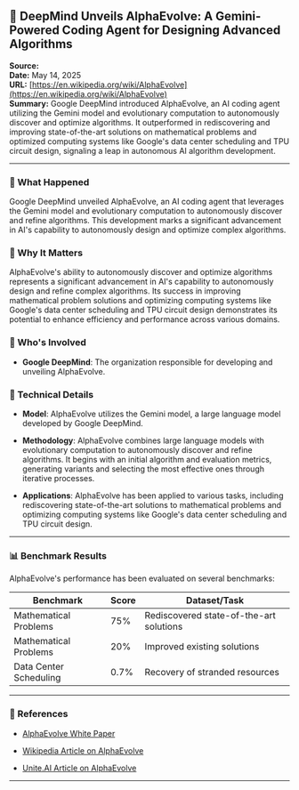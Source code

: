 ## 📰 DeepMind Unveils AlphaEvolve: A Gemini-Powered Coding Agent for Designing Advanced Algorithms

**Source:**  
**Date:** May 14, 2025  
**URL:** [https://en.wikipedia.org/wiki/AlphaEvolve](https://en.wikipedia.org/wiki/AlphaEvolve)  
**Summary:** Google DeepMind introduced AlphaEvolve, an AI coding agent utilizing the Gemini model and evolutionary computation to autonomously discover and optimize algorithms. It outperformed in rediscovering and improving state-of-the-art solutions on mathematical problems and optimized computing systems like Google's data center scheduling and TPU circuit design, signaling a leap in autonomous AI algorithm development.

---

### 🔹 What Happened

Google DeepMind unveiled AlphaEvolve, an AI coding agent that leverages the Gemini model and evolutionary computation to autonomously discover and refine algorithms. This development marks a significant advancement in AI's capability to autonomously design and optimize complex algorithms.

### 🔹 Why It Matters

AlphaEvolve's ability to autonomously discover and optimize algorithms represents a significant advancement in AI's capability to autonomously design and refine complex algorithms. Its success in improving mathematical problem solutions and optimizing computing systems like Google's data center scheduling and TPU circuit design demonstrates its potential to enhance efficiency and performance across various domains.

### 🔹 Who's Involved

- **Google DeepMind**: The organization responsible for developing and unveiling AlphaEvolve.

### 🔹 Technical Details

- **Model**: AlphaEvolve utilizes the Gemini model, a large language model developed by Google DeepMind.

- **Methodology**: AlphaEvolve combines large language models with evolutionary computation to autonomously discover and refine algorithms. It begins with an initial algorithm and evaluation metrics, generating variants and selecting the most effective ones through iterative processes.

- **Applications**: AlphaEvolve has been applied to various tasks, including rediscovering state-of-the-art solutions to mathematical problems and optimizing computing systems like Google's data center scheduling and TPU circuit design.

---

### 📊 Benchmark Results

AlphaEvolve's performance has been evaluated on several benchmarks:

| Benchmark | Score | Dataset/Task |
|-----------|-------|--------------|
| Mathematical Problems | 75% | Rediscovered state-of-the-art solutions |
| Mathematical Problems | 20% | Improved existing solutions |
| Data Center Scheduling | 0.7% | Recovery of stranded resources |

---

### 🔗 References

- [AlphaEvolve White Paper](https://storage.googleapis.com/deepmind-media/DeepMind.com/Blog/alphaevolve-a-gemini-powered-coding-agent-for-designing-advanced-algorithms/AlphaEvolve.pdf)

- [Wikipedia Article on AlphaEvolve](https://en.wikipedia.org/wiki/AlphaEvolve)

- [Unite.AI Article on AlphaEvolve](https://www.unite.ai/alphaevolve-google-deepminds-groundbreaking-step-toward-agi/)

---
